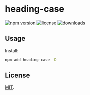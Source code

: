 # heading-case

<p>
  <a href="https://npmjs.com/package/heading-case">
   <img src="https://img.shields.io/npm/v/heading-case?style=flat-square&colorA=564341&colorB=EDED91" alt="npm version" />
  </a>
  <img src="https://img.shields.io/badge/License-MIT-blue.svg?style=flat-square&colorA=564341&colorB=EDED91" alt="license" />
  <a href="https://npmcharts.com/compare/heading-case?minimal=true"><img src="https://img.shields.io/npm/dm/heading-case.svg?style=flat-square&colorA=564341&colorB=EDED91" alt="downloads" /></a>
</p>

## Usage

Install:

```bash
npm add heading-case -D
```

## License

[MIT](./LICENSE).
